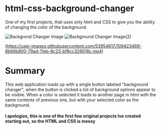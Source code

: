 # html-css-background-changer
One of my first projects, that uses only html and CSS to give you the ability of changing the color of the background.

![Backgrond Changer Image](https://user-images.githubusercontent.com/53954617/109423737-ab4aab80-79ae-11eb-93a0-53567b075259.png)
![Background Changer Image(2)](https://user-images.githubusercontent.com/53954617/109423755-bbfb2180-79ae-11eb-9020-2c31811290a9.png)


(https://user-images.githubusercontent.com/53954617/109423469-8b66b800-79ad-11eb-8c23-bf8cc326618c.mp4)

# Summary
  This web application loads up with a single button labeled "background changer", when the button is clicked a list of background options appear to be visible. When a color is selected it leads to another page in html with the same contents of previous one, but with your selected color as the background.

#### I apologize, this is one of the first few original projects Ive created starting out, so the HTML and CSS is messy
